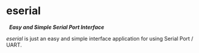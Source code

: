 # eserial

&nbsp;
***Easy and Simple Serial Port Interface***
&nbsp;

*eserial* is just an easy and simple interface application for using Serial Port / UART.
